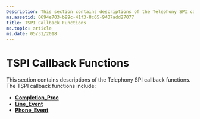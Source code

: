 ```yaml
---
Description: This section contains descriptions of the Telephony SPI callback functions.
ms.assetid: 0694e703-b99c-41f3-8c65-9407add27077
title: TSPI Callback Functions
ms.topic: article
ms.date: 05/31/2018
---
```


# TSPI Callback Functions

This section contains descriptions of the Telephony SPI callback functions. The TSPI callback functions include:

-   [**Completion\_Proc**](https://msdn.microsoft.com/en-us/library/ms725180(v=VS.85).aspx)
-   [**Line\_Event**](https://msdn.microsoft.com/en-us/library/ms725228(v=VS.85).aspx)
-   [**Phone\_Event**](https://docs.microsoft.com/windows/desktop/api/tspi/nc-tspi-phoneevent)

 

 



